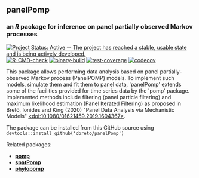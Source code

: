 <meta charset="UTF-8">

## **panelPomp**

### an *R* package for inference on panel partially observed Markov processes

[![Project Status: Active -- The project has reached a stable, usable state and is being actively developed.](https://www.repostatus.org/badges/latest/active.svg)](https://www.repostatus.org/#active) [![R-CMD-check](https://github.com/cbreto/panelPomp/actions/workflows/r-cmd-check.yml/badge.svg)](https://github.com/cbreto/panelPomp/actions/workflows/r-cmd-check.yml) [![binary-build](https://github.com/cbreto/panelPomp/actions/workflows/binary-build.yml/badge.svg)](https://github.com/cbreto/panelPomp/actions/workflows/binary-build.yml) [![test-coverage](https://github.com/cbreto/panelPomp/actions/workflows/test-coverage.yml/badge.svg)](https://github.com/cbreto/panelPomp/actions/workflows/test-coverage.yml) [![codecov](https://codecov.io/gh/cbreto/panelPomp/branch/v1.1/graph/badge.svg?token=1vT9TJfHGP)](https://codecov.io/gh/cbreto/panelPomp)

This package allows performing data analysis based on panel partially-observed Markov process (PanelPOMP) models. To implement such models, simulate them and fit them to panel data, 'panelPomp' extends some of the facilities provided for time series data by the 'pomp' package. Implemented methods include filtering (panel particle filtering) and maximum likelihood estimation (Panel Iterated Filtering) as proposed in Bretó, Ionides and King (2020) "Panel Data Analysis via Mechanistic Models" [\<doi:10.1080/01621459.2019.1604367\>](https://doi.org/10.1080/01621459.2019.1604367).

The package can be installed from this GitHub source using `devtools::install_github('cbreto/panelPomp')`

Related packages:

-   [**pomp**](https://github.com/kingaa/pomp/)
-   [**spatPomp**](https://github.com/kidusasfaw/spatPomp)
-   [**phylopomp**](https://github.com/kingaa/phylopomp/)
